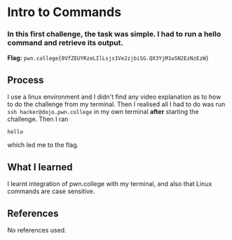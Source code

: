 # Intro to Commands

### In this first challenge, the task was simple. I had to run a hello command and retrieve its output.

**Flag:** `pwn.college{0VfZEUYRzeLIlLsjs1Ve2zjbiSG.QX3YjM1wSN2EzNzEzW}`

## Process
I use a linux environment and I didn't find any video explanation as to how to do the challenge from my terminal. Then I realised all I had to do was run 
`ssh hacker@dojo.pwn.college`
in my own terminal **after** starting the challenge. Then I ran 
```
hello
```
which led me to the flag.

## What I learned

I learnt integration of pwn.college with my terminal, and also that Linux commands are case sensitive.

## References
No references used.

